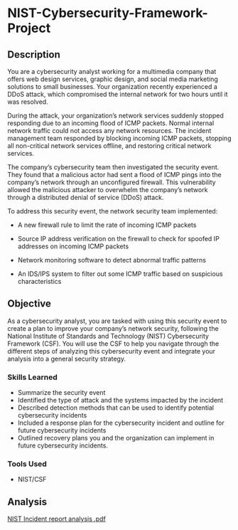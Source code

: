 # NIST-Cybersecurity-Framework-Project

## Description

You are a cybersecurity analyst working for a multimedia company that offers web design services, graphic design, and social media marketing solutions to small businesses. Your organization recently experienced a DDoS attack, which compromised the internal network for two hours until it was resolved.

During the attack, your organization’s network services suddenly stopped responding due to an incoming flood of ICMP packets. Normal internal network traffic could not access any network resources. The incident management team responded by blocking incoming ICMP packets, stopping all non-critical network services offline, and restoring critical network services. 

The company’s cybersecurity team then investigated the security event. They found that a malicious actor had sent a flood of ICMP pings into the company’s network through an unconfigured firewall. This vulnerability allowed the malicious attacker to overwhelm the company’s network through a distributed denial of service (DDoS) attack. 

To address this security event, the network security team implemented: 

- A new firewall rule to limit the rate of incoming ICMP packets

- Source IP address verification on the firewall to check for spoofed IP addresses on incoming ICMP packets

- Network monitoring software to detect abnormal traffic patterns

- An IDS/IPS system to filter out some ICMP traffic based on suspicious characteristics

## Objective

As a cybersecurity analyst, you are tasked with using this security event to create a plan to improve your company’s network security, following the National Institute of Standards and Technology (NIST) Cybersecurity Framework (CSF). You will use the CSF to help you navigate through the different steps of analyzing this cybersecurity event and integrate your analysis into a general security strategy. 

### Skills Learned

- Summarize the security event
- Identified the type of attack and the systems impacted by the incident
- Described detection methods that can be used to identify potential cybersecurity incidents
- Included a response plan for the cybersecurity incident and outline for future cybersecurity incidents
- Outlined recovery plans you and the organization can implement in future cybersecurity incidents.
### Tools Used
- NIST/CSF
  
## Analysis
[NIST Incident report analysis .pdf](https://github.com/PMW25/NIST-Cybersecurity-Framework-Project/files/14941456/NIST.Incident.report.analysis.pdf)


